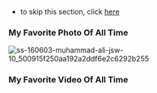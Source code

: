  - to skip this section, click [here](https://github.com/brandtjoe13/My-Life-in-a-Code-Shell/tree/Table)

### My Favorite Photo Of All Time

![ss-160603-muhammad-ali-jsw-10_500915f250aa192a2ddf6e2c6292b255](https://user-images.githubusercontent.com/64763936/81458667-23ff2380-9161-11ea-975a-726c05973216.jpg)

### My Favorite Video Of All Time
